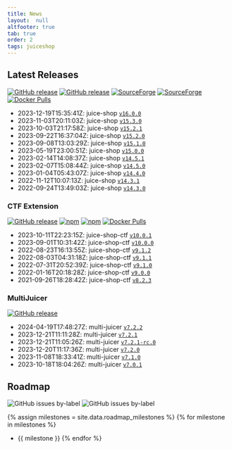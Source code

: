 ```yaml
---
title: News
layout:  null
altfooter: true
tab: true
order: 2
tags: juiceshop
---
```


## Latest Releases

[![GitHub release](https://img.shields.io/github/release/juice-shop/juice-shop.svg)](https://github.com/juice-shop/juice-shop/releases/latest)
[![GitHub release](https://img.shields.io/github/downloads/juice-shop/juice-shop/total.svg)](https://github.com/juice-shop/juice-shop/releases/latest)
[![SourceForge](https://img.shields.io/sourceforge/dm/juice-shop?label=sourceforge%20downloads)](https://sourceforge.net/projects/juice-shop/)
[![SourceForge](https://img.shields.io/sourceforge/dt/juice-shop?label=sourceforge%20downloads)](https://sourceforge.net/projects/juice-shop/)
[![Docker Pulls](https://img.shields.io/docker/pulls/bkimminich/juice-shop.svg)](https://hub.docker.com/r/bkimminich/juice-shop)

<!-- next:juice-shop -->
* 2023-12-19T15:35:41Z: juice-shop [`v16.0.0`](https://github.com/juice-shop/juice-shop/releases/tag/v16.0.0)
* 2023-11-03T20:11:03Z: juice-shop [`v15.3.0`](https://github.com/juice-shop/juice-shop/releases/tag/v15.3.0)
* 2023-10-03T21:17:58Z: juice-shop [`v15.2.1`](https://github.com/juice-shop/juice-shop/releases/tag/v15.2.1)
* 2023-09-22T16:37:04Z: juice-shop [`v15.2.0`](https://github.com/juice-shop/juice-shop/releases/tag/v15.2.0)
* 2023-09-08T13:03:29Z: juice-shop [`v15.1.0`](https://github.com/juice-shop/juice-shop/releases/tag/v15.1.0)
* 2023-05-19T23:00:51Z: juice-shop [`v15.0.0`](https://github.com/juice-shop/juice-shop/releases/tag/v15.0.0)
* 2023-02-14T14:08:37Z: juice-shop [`v14.5.1`](https://github.com/juice-shop/juice-shop/releases/tag/v14.5.1)
* 2023-02-07T15:08:44Z: juice-shop [`v14.5.0`](https://github.com/juice-shop/juice-shop/releases/tag/v14.5.0)
* 2023-01-04T05:43:07Z: juice-shop [`v14.4.0`](https://github.com/juice-shop/juice-shop/releases/tag/v14.4.0)
* 2022-11-12T10:07:13Z: juice-shop [`v14.3.1`](https://github.com/juice-shop/juice-shop/releases/tag/v14.3.1)
* 2022-09-24T13:49:03Z: juice-shop [`v14.3.0`](https://github.com/juice-shop/juice-shop/releases/tag/v14.3.0)

### CTF Extension

[![GitHub release](https://img.shields.io/github/release/juice-shop/juice-shop-ctf.svg)](https://github.com/juice-shop/juice-shop-ctf/releases/latest)
[![npm](https://img.shields.io/npm/dm/juice-shop-ctf-cli.svg)](https://www.npmjs.com/package/juice-shop-ctf-cli)
[![npm](https://img.shields.io/npm/dt/juice-shop-ctf-cli.svg)](https://www.npmjs.com/package/juice-shop-ctf-cli)
[![Docker Pulls](https://img.shields.io/docker/pulls/bkimminich/juice-shop-ctf.svg)](https://hub.docker.com/r/bkimminich/juice-shop-ctf)

<!-- next:juice-shop-ctf -->
* 2023-10-11T22:23:15Z: juice-shop-ctf [`v10.0.1`](https://github.com/juice-shop/juice-shop-ctf/releases/tag/v10.0.1)
* 2023-09-01T10:31:42Z: juice-shop-ctf [`v10.0.0`](https://github.com/juice-shop/juice-shop-ctf/releases/tag/v10.0.0)
* 2022-08-23T16:13:55Z: juice-shop-ctf [`v9.1.2`](https://github.com/juice-shop/juice-shop-ctf/releases/tag/v9.1.2)
* 2022-08-03T04:31:18Z: juice-shop-ctf [`v9.1.1`](https://github.com/juice-shop/juice-shop-ctf/releases/tag/v9.1.1)
* 2022-07-31T20:52:39Z: juice-shop-ctf [`v9.1.0`](https://github.com/juice-shop/juice-shop-ctf/releases/tag/v9.1.0)
* 2022-01-16T20:18:28Z: juice-shop-ctf [`v9.0.0`](https://github.com/juice-shop/juice-shop-ctf/releases/tag/v9.0.0)
* 2021-09-26T18:28:42Z: juice-shop-ctf [`v8.2.3`](https://github.com/juice-shop/juice-shop-ctf/releases/tag/v8.2.3)

### MultiJuicer

[![GitHub release](https://img.shields.io/github/release/juice-shop/multi-juicer.svg)](https://github.com/juice-shop/juice-shop-ctf/releases/latest)

<!-- next:multi-juicer -->
* 2024-04-19T17:48:27Z: multi-juicer [`v7.2.2`](https://github.com/juice-shop/multi-juicer/releases/tag/v7.2.2)
* 2023-12-21T11:11:28Z: multi-juicer [`v7.2.1`](https://github.com/juice-shop/multi-juicer/releases/tag/v7.2.1)
* 2023-12-21T11:05:26Z: multi-juicer [`v7.2.1-rc.0`](https://github.com/juice-shop/multi-juicer/releases/tag/v7.2.1-rc.0)
* 2023-12-20T11:17:36Z: multi-juicer [`v7.2.0`](https://github.com/juice-shop/multi-juicer/releases/tag/v7.2.0)
* 2023-11-08T18:33:41Z: multi-juicer [`v7.1.0`](https://github.com/juice-shop/multi-juicer/releases/tag/v7.1.0)
* 2023-10-18T18:04:26Z: multi-juicer [`v7.0.1`](https://github.com/juice-shop/multi-juicer/releases/tag/v7.0.1)

## Roadmap

![GitHub issues by-label](https://img.shields.io/github/issues/juice-shop/juice-shop/help%20wanted.svg)
![GitHub issues by-label](https://img.shields.io/github/issues/juice-shop/juice-shop/good%20first%20issue.svg)

{% assign milestones = site.data.roadmap_milestones %}
{% for milestone in milestones %}
* {{ milestone }}
{% endfor %}
